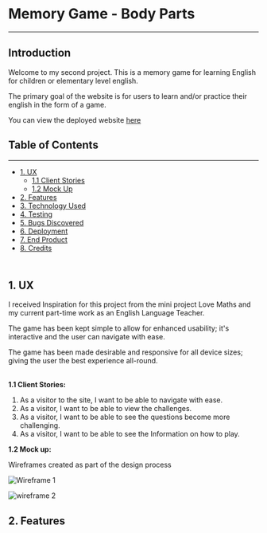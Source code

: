 # Memory Game - Body Parts
--------------------------


## Introduction 

Welcome to my second project. This is a memory game for learning English for children or elementary level english.  

The primary goal of the website is for users to learn and/or practice their english in the form of a game.

You can view the deployed website [here]()

## Table of Contents
-----------------------------------------------------------------

* [1. UX](#UX) 
    * [1.1 Client Stories](#clientstories) 
    * [1.2 Mock Up](#mockup) 
* [2. Features](#features) 
* [3. Technology Used](#technologyused) 
* [4. Testing](#testing) 
* [5. Bugs Discovered](#bugsdiscovered) 
* [6. Deployment](#deployment) 
* [7. End Product](#endproduct)
* [8. Credits](#credits) 

<a name="UX"></a>  
**1. UX**
---------

I received Inspiration for this project from the mini project Love Maths and my current part-time work as an English Language Teacher. 

The game has been kept simple to allow for enhanced usability; it's interactive and the user can navigate with ease.

The game has been made desirable and responsive for all device sizes; giving the user the best experience all-round. 

 <a name="clientstories"></a>           
**1.1 Client Stories:** 

1. As a visitor to the site, I want to be able to navigate with ease.
2. As a visitor, I want to be able to view the challenges. 
3. As a visitor, I want to be able to see the questions become more challenging. 
4. As a visitor, I want to be able to see the Information on how to play.

<a name="mockup"></a>
**1.2 Mock up:**

Wireframes created as part of the design process 

![Wireframe 1](https://user-images.githubusercontent.com/80712910/122408271-247c0780-cf7a-11eb-9ddb-e9848fb7e670.PNG)

![wireframe 2](https://user-images.githubusercontent.com/80712910/122408369-3cec2200-cf7a-11eb-8ce2-563f17a7505e.PNG)


<a name="features"></a>
**2. Features**
------------
